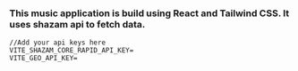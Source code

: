 ### This music application is build using React and Tailwind CSS. It uses shazam api to fetch data.
````
//Add your api keys here
VITE_SHAZAM_CORE_RAPID_API_KEY=
VITE_GEO_API_KEY=
````

